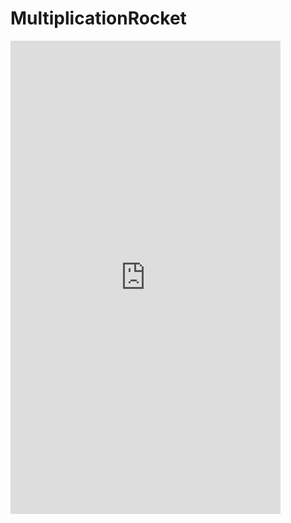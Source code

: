 # MultiplicationRocket

<iframe width="432" height="757" style="border: 0px;" src="https://studio.code.org/projects/gamelab/g6Y0pDHrPw5891uhNjIhSvYG46VQuNZ69129d8T-fL4/embed"></iframe>
